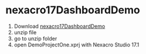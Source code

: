 # nexacro17DashboardDemo
1. Download [nexacro17DashboardDemo](https://github.com/tobehyo/nexacro17DemoProjectOne/archive/master.zip) 
2. unzip file  
3. go to unzip folder  
4. open DemoProjectOne.xprj with Nexacro Studio 17.1